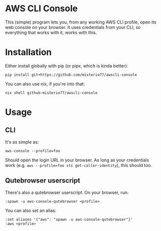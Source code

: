 # AWS CLI Console

This (simple) program lets you, from any working AWS CLI profile, open its web
console on your browser. It uses credentials from your CLI, so everything that
works with it, works with this.

# Installation

Either install globally with pip (or pipx, which is kinda better):
```
pip install git+https://github.com/misterio77/awscli-console
```

You can also use nix, if you're into that:
```
nix shell github:misterio77/awscli-console
```

# Usage

## CLI

It's as simple as:
```
aws-console --profile=foo
```

Should open the login URL in your browser. As long as your credentials work
(e.g. `aws --profile=foo sts get-caller-identity`), this should too.

## Qutebrowser userscript

There's also a qutebrowser userscript. On your browser, run:
```
:spawn -u aws-console-qutebrowser <profile>
```

You can also set an alias:
```
:set aliases '{"aws": "spawn -u aws-console-qutebrowser"}'
:aws <profile>
```

